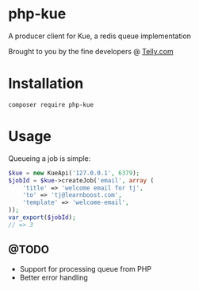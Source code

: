 php-kue
=======

A producer client for Kue, a redis queue implementation

Brought to you by the fine developers @ [Telly.com](http://telly.com/)

# Installation

```
composer require php-kue
```

# Usage

Queueing a job is simple:

```php
$kue = new KueApi('127.0.0.1', 6379);
$jobId = $kue->createJob('email', array (
	'title' => 'welcome email for tj',
	'to' => 'tj@learnboost.com',
	'template' => 'welcome-email',
));
var_export($jobId);
// => 3
```

## @TODO

 * Support for processing queue from PHP
 * Better error handling
